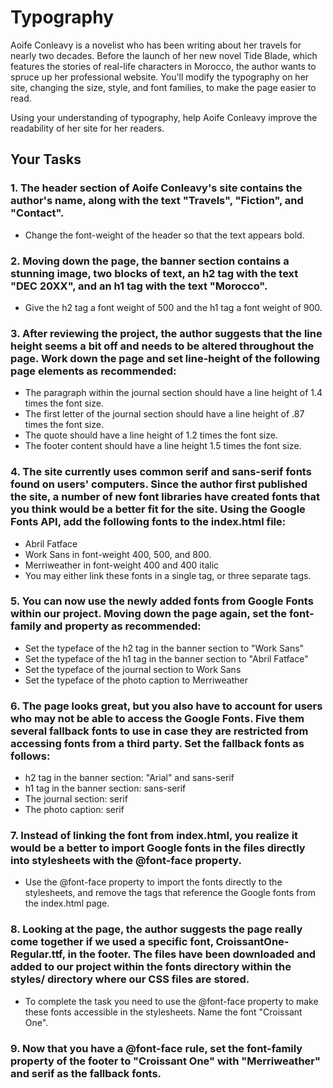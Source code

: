 # Typography

Aoife Conleavy is a novelist who has been writing about her travels for nearly two decades. Before the launch of her new novel Tide Blade, which features the stories of real-life characters in Morocco, the author wants to spruce up her professional website. You'll modify the typography on her site, changing the size, style, and font families, to make the page easier to read.

Using your understanding of typography, help Aoife Conleavy improve the readability of her site for her readers.

## Your Tasks

### 1. The header section of Aoife Conleavy's site contains the author's name, along with the text "Travels", "Fiction", and "Contact".

- Change the font-weight of the header so that the text appears bold.

### 2. Moving down the page, the banner section contains a stunning image, two blocks of text, an h2 tag with the text "DEC 20XX", and an h1 tag with the text "Morocco".

- Give the h2 tag a font weight of 500 and the h1 tag a font weight of 900.

### 3. After reviewing the project, the author suggests that the line height seems a bit off and needs to be altered throughout the page. Work down the page and set line-height of the following page elements as recommended:

- The paragraph within the journal section should have a line height of 1.4 times the font size.
- The first letter of the journal section should have a line height of .87 times the font size.
- The quote should have a line height of 1.2 times the font size.
- The footer content should have a line height 1.5 times the font size.

### 4. The site currently uses common serif and sans-serif fonts found on users' computers. Since the author first published the site, a number of new font libraries have created fonts that you think would be a better fit for the site. Using the Google Fonts API, add the following fonts to the index.html file:

- Abril Fatface
- Work Sans in font-weight 400, 500, and 800.
- Merriweather in font-weight 400 and 400 italic
- You may either link these fonts in a single <link> tag, or three separate <link> tags.

### 5. You can now use the newly added fonts from Google Fonts within our project. Moving down the page again, set the font-family and property as recommended:

- Set the typeface of the h2 tag in the banner section to "Work Sans"
- Set the typeface of the h1 tag in the banner section to "Abril Fatface"
- Set the typeface of the journal section to Work Sans
- Set the typeface of the photo caption to Merriweather

### 6. The page looks great, but you also have to account for users who may not be able to access the Google Fonts. Five them several fallback fonts to use in case they are restricted from accessing fonts from a third party. Set the fallback fonts as follows:

- h2 tag in the banner section: "Arial" and sans-serif
- h1 tag in the banner section: sans-serif
- The journal section: serif
- The photo caption: serif

### 7. Instead of linking the font from index.html, you realize it would be a better to import Google fonts in the files directly into stylesheets with the @font-face property.

- Use the @font-face property to import the fonts directly to the stylesheets, and remove the <link> tags that reference the Google fonts from the index.html page.

### 8. Looking at the page, the author suggests the page really come together if we used a specific font, CroissantOne-Regular.ttf, in the footer. The files have been downloaded and added to our project within the fonts directory within the styles/ directory where our CSS files are stored.

- To complete the task you need to use the @font-face property to make these fonts accessible in the stylesheets. Name the font "Croissant One".

### 9. Now that you have a @font-face rule, set the font-family property of the footer to "Croissant One" with "Merriweather" and serif as the fallback fonts.


